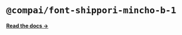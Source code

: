 # `@compai/font-shippori-mincho-b-1`

[**Read the docs &rarr;**](https://components.ai/docs/typefaces/shippori-mincho-b-1)

